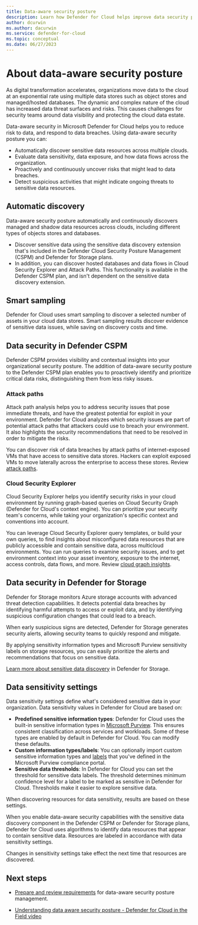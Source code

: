 ```yaml
---
title: Data-aware security posture 
description: Learn how Defender for Cloud helps improve data security posture in a multicloud environment.
author: dcurwin
ms.author: dacurwin
ms.service: defender-for-cloud
ms.topic: conceptual
ms.date: 06/27/2023
---
```

# About data-aware security posture

As digital transformation accelerates, organizations move data to the cloud at an exponential rate using multiple data stores such as object stores and managed/hosted databases. The dynamic and complex nature of the cloud has increased data threat surfaces and risks. This causes challenges for security teams around data visibility and protecting the cloud data estate.

Data-aware security in Microsoft Defender for Cloud helps you to reduce risk to data, and respond to data breaches. Using data-aware security posture you can:

- Automatically discover sensitive data resources across multiple clouds.
- Evaluate data sensitivity, data exposure, and how data flows across the organization.
- Proactively and continuously uncover risks that might lead to data breaches.
- Detect suspicious activities that might indicate ongoing threats to sensitive data resources.

## Automatic discovery

Data-aware security posture automatically and continuously discovers managed and shadow data resources across clouds, including different types of objects stores and databases.

- Discover sensitive data using the sensitive data discovery extension that's included in the Defender Cloud Security Posture Management (CSPM) and Defender for Storage plans.
- In addition, you can discover hosted databases and data flows in Cloud Security Explorer and Attack Paths. This functionality is available in the Defender CSPM plan, and isn't dependent on the sensitive data discovery extension.

## Smart sampling

Defender for Cloud uses smart sampling to discover a selected number of assets in your cloud data stores. Smart sampling results discover evidence of sensitive data issues, while saving on discovery costs and time.

## Data security in Defender CSPM

Defender CSPM provides visibility and contextual insights into your organizational security posture. The addition of data-aware security posture to the Defender CSPM plan enables you to proactively identify and prioritize critical data risks, distinguishing them from less risky issues.

### Attack paths

Attack path analysis helps you to address security issues that pose immediate threats, and have the greatest potential for exploit in your environment. Defender for Cloud analyzes which security issues are part of potential attack paths that attackers could use to breach your environment. It also highlights the security recommendations that need to be resolved in order to mitigate the risks.

You can discover risk of data breaches by attack paths of internet-exposed VMs that have access to sensitive data stores. Hackers can exploit exposed VMs to move laterally across the enterprise to access these stores. Review [attack paths](attack-path-reference.md#attack-paths).

### Cloud Security Explorer

Cloud Security Explorer helps you identify security risks in your cloud environment by running graph-based queries on Cloud Security Graph (Defender for Cloud's context engine). You can prioritize your security team's concerns, while taking your organization's specific context and conventions into account.

You can leverage Cloud Security Explorer query templates, or build your own queries, to find insights about misconfigured data resources that are publicly accessible and contain sensitive data, across multicloud environments. You can run queries to examine security issues, and to get environment context into your asset inventory, exposure to the internet, access controls, data flows, and more. Review [cloud graph insights](attack-path-reference.md#cloud-security-graph-components-list).

## Data security in Defender for Storage

Defender for Storage monitors Azure storage accounts with advanced threat detection capabilities. It detects potential data breaches by identifying harmful attempts to access or exploit data, and by identifying suspicious configuration changes that could lead to a breach.

When early suspicious signs are detected, Defender for Storage generates security alerts, allowing security teams to quickly respond and mitigate.

By applying sensitivity information types and Microsoft Purview sensitivity labels on storage resources, you can easily prioritize the alerts and recommendations that focus on sensitive data.

[Learn more about sensitive data discovery](defender-for-storage-data-sensitivity.md) in Defender for Storage.

## Data sensitivity settings

Data sensitivity settings define what's considered sensitive data in your organization. Data sensitivity values in Defender for Cloud are based on:

- **Predefined sensitive information types**: Defender for Cloud uses the built-in sensitive information types in [Microsoft Purview](/microsoft-365/compliance/sensitive-information-type-learn-about). This ensures consistent classification across services and workloads. Some of these types are enabled by default in Defender for Cloud. You can modify these defaults.
- **Custom information types/labels**: You can optionally import custom sensitive information types and [labels](/microsoft-365/compliance/sensitivity-labels) that you've defined in the Microsoft Purview compliance portal.
- **Sensitive data thresholds**: In Defender for Cloud you can set the threshold for sensitive data labels. The threshold determines minimum confidence level for a label to be marked as sensitive in Defender for Cloud. Thresholds make it easier to explore sensitive data.

When discovering resources for data sensitivity, results are based on these settings.

When you enable data-aware security capabilities with the sensitive data discovery component in the Defender CSPM or Defender for Storage plans, Defender for Cloud uses algorithms to identify data resources that appear to contain sensitive data. Resources are labeled in accordance with data sensitivity settings.

Changes in sensitivity settings take effect the next time that resources are discovered.

## Next steps

- [Prepare and review requirements](concept-data-security-posture-prepare.md) for data-aware security posture management.

- [Understanding data aware security posture - Defender for Cloud in the Field video](episode-thirty-one.md)
